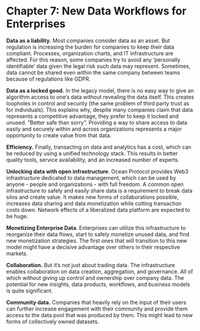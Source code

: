 # Chapter 7: New Data Workflows for Enterprises 

<dialog character="squid">Why are we doing all this, you may ask. Traditional data science workflows have been working fine for data scientists after all. Why transition to a new model? 
Let’s explore the benefits of a diverse and flourishing data underworld.
</dialog>

**Data as a liability.** Most companies consider data as an asset. But regulation is increasing the burden for companies to keep their data compliant. Processes, organization charts, and IT infrastructure are affected. For this reason, some companies try to avoid any ‘personally identifiable’ data given the legal risk such data may represent. Sometimes, data cannot be shared even within the same company between teams because of regulations like GDPR.

**Data as a locked good.** In the legacy model, there is no easy way to give an algorithm access to one’s data without revealing the data itself. This creates loopholes in control and security (the same problem of third party trust as for individuals). This explains why, despite many companies claim that data represents a competitive advantage, they prefer to keep it locked and unused. “Better safe than sorry”. Providing a way to share access to data easily and securely within and across organizations represents a major opportunity to create value from that data.

**Efficiency.** Finally, transacting on data and analytics has a cost, which can be reduced by using a unified technology stack. This results in better quality tools, service availability, and an increased number of experts.

**Unlocking data with open infrastructure**. Ocean Protocol provides Web3 infrastructure dedicated to data management, which can be used by anyone - people and organizations - with full freedom. A common open infrastructure to safely and easily share data is a requirement to break data silos and create value. It makes new forms of collaborations possible, increases data sharing and data monetization while cutting transaction costs down. Network effects of a liberalized data platform are expected to be huge.

**Monetizing Enterprise Data**. Enterprises can utilize this infrastructure to reorganize their data flows, start to safely monetize unused data, and find new monetization strategies. The first ones that will transition to this new model might have a decisive advantage over others in their respective markets.

**Collaboration.** But it’s not just about trading data. The infrastructure enables collaboration on data creation, aggregation, and governance. All of which without giving up control and ownership over company data. The potential for new insights, data products, workflows, and business models is quite significant.

**Community data.** Companies that heavily rely on the input of their users can further increase engagement with their community and provide them access to the data pool that was produced by them. This might lead to new forms of collectively owned datasets.
